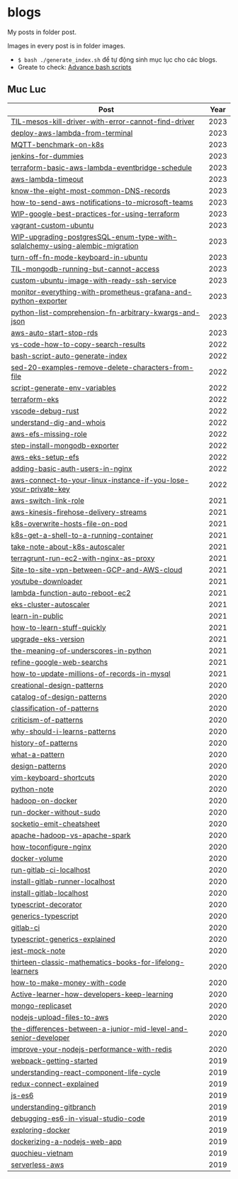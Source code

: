 # blogs

My posts in folder post.


Images in every post is in folder images.


- `$ bash ./generate_index.sh` để tự động sinh mục lục cho các blogs.
- Greate to check: [Advance bash scripts](https://tldp.org/LDP/abs/html/index.html)



## Muc Luc
| Post | Year |
| -----| -----|
|[TIL-mesos-kill-driver-with-error-cannot-find-driver](posts/2023/1013-TIL-mesos-kill-driver-with-error-cannot-find-driver.md)| 2023|
|[deploy-aws-lambda-from-terminal](posts/2023/1009-deploy-aws-lambda-from-terminal.md)| 2023|
|[MQTT-benchmark-on-k8s](posts/2023/1003-MQTT-benchmark-on-k8s.md)| 2023|
|[jenkins-for-dummies](posts/2023/0927-jenkins-for-dummies.md)| 2023|
|[terraform-basic-aws-lambda-eventbridge-schedule](posts/2023/0726-terraform-basic-aws-lambda-eventbridge-schedule.md)| 2023|
|[aws-lambda-timeout](posts/2023/0726-aws-lambda-timeout.md)| 2023|
|[know-the-eight-most-common-DNS-records](posts/2023/0718-know-the-eight-most-common-DNS-records.md)| 2023|
|[how-to-send-aws-notifications-to-microsoft-teams](posts/2023/0627-how-to-send-aws-notifications-to-microsoft-teams.md)| 2023|
|[WIP-google-best-practices-for-using-terraform](posts/2023/0622-WIP-google-best-practices-for-using-terraform.md)| 2023|
|[vagrant-custom-ubuntu](posts/2023/0418-vagrant-custom-ubuntu.md)| 2023|
|[WIP-upgrading-postgresSQL-enum-type-with-sqlalchemy-using-alembic-migration](posts/2023/0418-WIP-upgrading-postgresSQL-enum-type-with-sqlalchemy-using-alembic-migration.md)| 2023|
|[turn-off-fn-mode-keyboard-in-ubuntu](posts/2023/0404-turn-off-fn-mode-keyboard-in-ubuntu.md)| 2023|
|[TIL-mongodb-running-but-cannot-access](posts/2023/0310-TIL-mongodb-running-but-cannot-access.md)| 2023|
|[custom-ubuntu-image-with-ready-ssh-service](posts/2023/0222-custom-ubuntu-image-with-ready-ssh-service.md)| 2023|
|[monitor-everything-with-prometheus-grafana-and-python-exporter](posts/2023/0221-monitor-everything-with-prometheus-grafana-and-python-exporter.md)| 2023|
|[python-list-comprehension-fn-arbitrary-kwargs-and-json](posts/2023/0211-python-list-comprehension-fn-arbitrary-kwargs-and-json.md)| 2023|
|[aws-auto-start-stop-rds](posts/2023/0105-aws-auto-start-stop-rds.md)| 2023|
|[vs-code-how-to-copy-search-results](posts/2022/2607-vs-code-how-to-copy-search-results.md)| 2022|
|[bash-script-auto-generate-index](posts/2022/2607-bash-script-auto-generate-index.md)| 2022|
|[sed-20-examples-remove-delete-characters-from-file](posts/2022/2307-sed-20-examples-remove-delete-characters-from-file.md)| 2022|
|[script-generate-env-variables](posts/2022/0722-script-generate-env-variables.md)| 2022|
|[terraform-eks](posts/2022/0627-terraform-eks.md)| 2022|
|[vscode-debug-rust](posts/2022/0516-vscode-debug-rust.md)| 2022|
|[understand-dig-and-whois](posts/2022/0321-understand-dig-and-whois.md)| 2022|
|[aws-efs-missing-role](posts/2022/0320-aws-efs-missing-role.md)| 2022|
|[step-install-mongodb-exporter](posts/2022/0315-step-install-mongodb-exporter.md)| 2022|
|[aws-eks-setup-efs](posts/2022/0315-aws-eks-setup-efs.md)| 2022|
|[adding-basic-auth-users-in-nginx](posts/2022/0315-adding-basic-auth-users-in-nginx.md)| 2022|
|[aws-connect-to-your-linux-instance-if-you-lose-your-private-key](posts/2022/0111-aws-connect-to-your-linux-instance-if-you-lose-your-private-key.md)| 2022|
|[aws-switch-link-role](posts/2021/1201-aws-switch-link-role.md)| 2021|
|[aws-kinesis-firehose-delivery-streams](posts/2021/1201-aws-kinesis-firehose-delivery-streams.md)| 2021|
|[k8s-overwrite-hosts-file-on-pod](posts/2021/1126-k8s-overwrite-hosts-file-on-pod.md)| 2021|
|[k8s-get-a-shell-to-a-running-container](posts/2021/1126-k8s-get-a-shell-to-a-running-container.md)| 2021|
|[take-note-about-k8s-autoscaler](posts/2021/1123-take-note-about-k8s-autoscaler.md)| 2021|
|[terragrunt-run-ec2-with-nginx-as-proxy](posts/2021/1121-terragrunt-run-ec2-with-nginx-as-proxy.md)| 2021|
|[Site-to-site-vpn-between-GCP-and-AWS-cloud](posts/2021/1121-Site-to-site-vpn-between-GCP-and-AWS-cloud.md)| 2021|
|[youtube-downloader](posts/2021/1120-youtube-downloader.md)| 2021|
|[lambda-function-auto-reboot-ec2](posts/2021/1120-lambda-function-auto-reboot-ec2.md)| 2021|
|[eks-cluster-autoscaler](posts/2021/1117-eks-cluster-autoscaler.md)| 2021|
|[learn-in-public](posts/2021/1114-learn-in-public.md)| 2021|
|[how-to-learn-stuff-quickly](posts/2021/1111-how-to-learn-stuff-quickly.md)| 2021|
|[upgrade-eks-version](posts/2021/1028-upgrade-eks-version.md)| 2021|
|[the-meaning-of-underscores-in-python](posts/2021/0517-the-meaning-of-underscores-in-python.md)| 2021|
|[refine-google-web-searchs](posts/2021/0501-refine-google-web-searchs.md)| 2021|
|[how-to-update-millions-of-records-in-mysql](posts/2021/0216-how-to-update-millions-of-records-in-mysql.md)| 2021|
|[creational-design-patterns](posts/2020/1203-design-patterns/2a-creational-design-patterns.md)| 2020|
|[catalog-of-design-patterns](posts/2020/1203-design-patterns/2-catalog-of-design-patterns.md)| 2020|
|[classification-of-patterns](posts/2020/1203-design-patterns/1d-classification-of-patterns.md)| 2020|
|[criticism-of-patterns](posts/2020/1203-design-patterns/1c-criticism-of-patterns.md)| 2020|
|[why-should-i-learns-patterns](posts/2020/1203-design-patterns/1b-why-should-i-learns-patterns.md)| 2020|
|[history-of-patterns](posts/2020/1203-design-patterns/1a-history-of-patterns.md)| 2020|
|[what-a-pattern](posts/2020/1203-design-patterns/1-what-a-pattern.md)| 2020|
|[design-patterns](posts/2020/1203-design-patterns/0-design-patterns.md)| 2020|
|[vim-keyboard-shortcuts](posts/2020/1020-vim-keyboard-shortcuts.md)| 2020|
|[python-note](posts/2020/1020-python-note.md)| 2020|
|[hadoop-on-docker](posts/2020/1015-hadoop-on-docker.md)| 2020|
|[run-docker-without-sudo](posts/2020/1010-run-docker-without-sudo.md)| 2020|
|[socketio-emit-cheatsheet](posts/2020/0920-socketio-emit-cheatsheet.md)| 2020|
|[apache-hadoop-vs-apache-spark](posts/2020/0910-apache-hadoop-vs-apache-spark.md)| 2020|
|[how-toconfigure-nginx](posts/2020/0726-how-toconfigure-nginx.md)| 2020|
|[docker-volume](posts/2020/0725-docker-volume.md)| 2020|
|[run-gitlab-ci-localhost](posts/2020/0717-run-gitlab-ci-localhost.md)| 2020|
|[install-gitlab-runner-localhost](posts/2020/0716-install-gitlab-runner-localhost.md)| 2020|
|[install-gitlab-localhost](posts/2020/0716-install-gitlab-localhost.md)| 2020|
|[typescript-decorator](posts/2020/0713-typescript-decorator.md)| 2020|
|[generics-typescript](posts/2020/0713-generics-typescript.md)| 2020|
|[gitlab-ci](posts/2020/0708-gitlab-ci.md)| 2020|
|[typescript-generics-explained](posts/2020/0508-typescript-generics-explained.md)| 2020|
|[jest-mock-note](posts/2020/0502-jest-mock-note.md)| 2020|
|[thirteen-classic-mathematics-books-for-lifelong-learners](posts/2020/0411-thirteen-classic-mathematics-books-for-lifelong-learners.md)| 2020|
|[how-to-make-money-with-code](posts/2020/0404-how-to-make-money-with-code.md)| 2020|
|[Active-learner-how-developers-keep-learning](posts/2020/0327-Active-learner-how-developers-keep-learning.md)| 2020|
|[mongo-replicaset](posts/2020/0322-mongo-replicaset.md)| 2020|
|[nodejs-upload-files-to-aws](posts/2020/0222-nodejs-upload-files-to-aws.md)| 2020|
|[the-differences-between-a-junior-mid-level-and-senior-developer](posts/2020/0126-the-differences-between-a-junior-mid-level-and-senior-developer.md)| 2020|
|[improve-your-nodejs-performance-with-redis](posts/2020/0109-improve-your-nodejs-performance-with-redis.md)| 2020|
|[webpack-getting-started](posts/2019/20191020-webpack-getting-started.md)| 2019|
|[understanding-react-component-life-cycle](posts/2019/20190921-understanding-react-component-life-cycle.md)| 2019|
|[redux-connect-explained](posts/2019/20190804-redux-connect-explained.md)| 2019|
|[js-es6](posts/2019/20190702-js-es6.md)| 2019|
|[understanding-gitbranch](posts/2019/20190622-understanding-gitbranch.md)| 2019|
|[debugging-es6-in-visual-studio-code](posts/2019/20190601-debugging-es6-in-visual-studio-code.md)| 2019|
|[exploring-docker](posts/2019/20190521-exploring-docker.md)| 2019|
|[dockerizing-a-nodejs-web-app](posts/2019/20190419-dockerizing-a-nodejs-web-app.md)| 2019|
|[quochieu-vietnam](posts/2019/20190416-quochieu-vietnam.md)| 2019|
|[serverless-aws](posts/2019/20190318-serverless-aws.md)| 2019|

